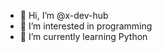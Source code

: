 - 👋 Hi, I’m @x-dev-hub
- 👀 I’m interested in programming
- 🌱 I’m currently learning Python

<!---
x-dev-hub/x-dev-hub is a ✨ special ✨ repository because its `README.md` (this file) appears on your GitHub profile.
You can click the Preview link to take a look at your changes.
--->
